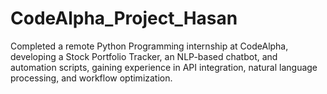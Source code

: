 # CodeAlpha_Project_Hasan
Completed a remote Python Programming internship at CodeAlpha, developing a Stock Portfolio Tracker, an NLP-based chatbot, and automation scripts, gaining experience in API integration, natural language processing, and workflow optimization.
